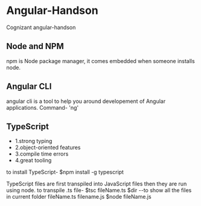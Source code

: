 # Angular-Handson
Cognizant angular-handson

## Node and NPM
npm is Node package manager, it comes embedded when someone installs node.

## Angular CLI
angular cli is a tool to help you around developement of Angular applications.
Command- 'ng'

## TypeScript
<ul>
	<li>1.strong typing</li>
	<li>2.object-oriented features</li>
	<li>3.compile time errors</li>
	<li>4.great tooling</li>
	</ul>

to install TypeScript-
$npm install -g typescript

TypeScript files are first transpiled into JavaScript files then they are run using node.
to transpile .ts file-
$tsc fileName.ts
$dir --to show all the files in current folder
	fileName.ts 	filename.js
$node fileName.js


